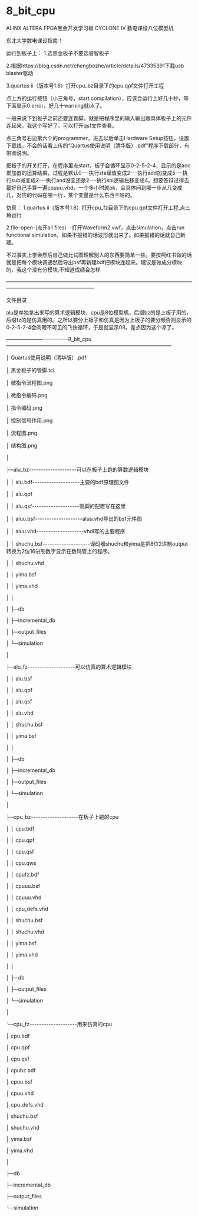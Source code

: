 # 8_bit_cpu
ALINX ALTERA FPGA黑金开发学习板 CYCLONE IV 数电课设八位模型机

东北大学数电课设指南！

运行到板子上：
1.选黑金板子不要选睿智板子

2.根据https://blog.csdn.net/chengbozhe/article/details/47335391下载usb blaster驱动

3.quartus ii（版本号1.8）打开cpu_bz目录下的cpu.qpf文件打开工程

点上方的运行按钮（小三角号，start compilation），应该会运行上好几十秒，等下面显示0 error，好几十warning就ok了。

一般来说下到板子之前还要连管脚，就是把程序里的输入输出跟具体板子上的元件连起来，我这个写好了，可以打开qsf文件查看。

点三角号右边第六个的programmer，进去以后单击Hardware Setup按钮，设置下载线。不会的话看上传的“Quartus使用说明（清华版）.pdf”程序下载部分，有带图说明。

把板子的开关打开，在程序里点start，板子会循环显示0-2-5-2-4，显示的是acc累加器的运算结果，过程是默认0---执行sta赋值变成2---执行add加变成5---执行sub减变成2---执行and没变还是2---执行shl逻辑左移变成4。想要答辩过得去最好自己手算一遍cpuuu.vhd，一个多小时就ok，会具体问到哪一步从几变成几，对应的代码在哪一行，某个变量是什么东西干啥的。


仿真：
1.quartus ii（版本号1.8）打开cpu_fz目录下的cpu.qpf文件打开工程,点三角运行

2.file-open-(点开all files）-打开Waveform2.vwf，点击simulation，点击run functional simulation，如果不报错的话波形就出来了。如果报错的话就自己新建。

不过事实上学会然后自己做比试图理解别人的东西要简单一些。要按照红书做的话就是把每个模块调通然后导出bsf再新建bdf把模块连起来。建议是做成分模块的，我这个没有分模块,不知道成绩会怎样

—————————————————————————————————————————————————————

文件目录

alu是单独拿出来写的算术逻辑模块，cpu是8位模型机，后缀bz的是上板子用的，后缀fz的是仿真用的。之所以要分上板子和仿真是因为上板子的要分频否则显示的0-2-5-2-4会肉眼不可见的飞快循环，于是就显示08。差点因为这个凉了。

————————————8_bit_cpu————————————————————————————————

│  Quartus使用说明（清华版）.pdf

│  黑金板子的管脚.tcl

│  微指令流程图.png

│  微指令编码.png

│  指令编码.png

│  控制信号作用.png

│  流程图.png

│  结构图.png

│

├─alu_bz--------------------可以在板子上跑的算数逻辑模块

│  │  alu.bdf--------------------主要的bdf原理图文件

│  │  alu.qpf

│  │  alu.qsf--------------------管脚的配置写在这里

│  │  aluu.bsf--------------------aluu.vhd导出的bsf元件图

│  │  aluu.vhd--------------------vhdl写的主要程序

│  │  shuchu.bsf--------------------译码器shuchu和yima是把8位2进制output转换为2位16进制数字显示在数码管上的程序。

│  │  shuchu.vhd

│  │  yima.bsf

│  │  yima.vhd

│  │

│  ├─db

│  ├─incremental_db

│  ├─output_files

│  └─simulation

│

├─alu_fz--------------------可以仿真的算术逻辑模块

│  │  alu.bsf

│  │  alu.qpf

│  │  alu.qsf

│  │  alu.vhd

│  │  shuchu.bsf

│  │  yima.bsf

│  │

│  ├─db

│  ├─incremental_db

│  ├─output_files

│  └─simulation

│

├─cpu_bz--------------------在板子上跑的cpu

│  │  cpu.bdf

│  │  cpu.qpf

│  │  cpu.qsf

│  │  cpu.qws

│  │  cpufz.bdf

│  │  cpuuu.bsf

│  │  cpuuu.vhd

│  │  cpu_defs.vhd

│  │  shuchu.bsf

│  │  shuchu.vhd

│  │  yima.bsf

│  │  yima.vhd

│  │

│  ├─db

│  ├─output_files

│  └─simulation

│

└─cpu_fz--------------------用来仿真的cpu
 
│  cpu.bdf

│  cpu.qpf

│  cpu.qsf

│  cpubz.bdf

│  cpuu.bsf

│  cpuu.vhd

│  cpu_defs.vhd

│  shuchu.bsf

│  shuchu.vhd

│  yima.bsf

│  yima.vhd

│

├─db

├─incremental_db

├─output_files

└─simulation
